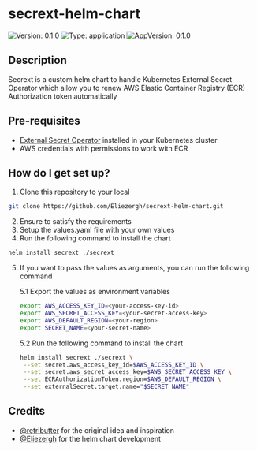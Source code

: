 # secrext-helm-chart
![Version: 0.1.0](https://img.shields.io/badge/Version-0.1.0-informational?style=for-the-badge) ![Type: application](https://img.shields.io/badge/Type-application-informational?style=for-the-badge) ![AppVersion: 0.1.0](https://img.shields.io/badge/AppVersion-0.1.0-informational?style=for-the-badge)

## Description
Secrext is a custom helm chart to handle Kubernetes External Secret Operator which allow you to renew AWS Elastic Container Registry (ECR) Authorization token automatically

## Pre-requisites
* [External Secret Operator](https://external-secrets.io) installed in your Kubernetes cluster
* AWS credentials with permissions to work with ECR

## How do I get set up?
1. Clone this repository to your local
```bash
git clone https://github.com/Eliezergh/secrext-helm-chart.git
```
2. Ensure to satisfy the requirements
3. Setup the values.yaml file with your own values
4. Run the following command to install the chart
```bash
helm install secrext ./secrext
```
5. If you want to pass the values as arguments, you can run the following command

    5.1 Export the values as environment variables
    ```bash
    export AWS_ACCESS_KEY_ID=<your-access-key-id>
    export AWS_SECRET_ACCESS_KEY=<your-secret-access-key>
    export AWS_DEFAULT_REGION=<your-region>
    export SECRET_NAME=<your-secret-name>
    ```
    5.2 Run the following command to install the chart
    ```bash
    helm install secrext ./secrext \
     --set secret.aws_access_key_id=$AWS_ACCESS_KEY_ID \
     --set secret.aws_secret_access_key=$AWS_SECRET_ACCESS_KEY \
     --set ECRAuthorizationToken.region=$AWS_DEFAULT_REGION \
     --set externalSecret.target.name="$SECRET_NAME"
    ```
## Credits
* [@retributter](https://github.com/retributter) for the original idea and inspiration
* [@Eliezergh](https://github.com/eliezergh) for the helm chart development
